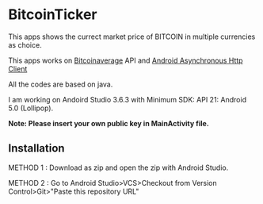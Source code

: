 # BitcoinTicker

This apps shows the currect market price of BITCOIN in multiple currencies as choice.

This apps works on [Bitcoinaverage](https://apiv2.bitcoinaverage.com/) API and [Android Asynchronous Http Client](https://loopj.com/android-async-http/)


All the codes are based on java.

I am working on Andoird Studio 3.6.3 with Minimum SDK: API 21: Android 5.0 (Lollipop).

**Note: Please insert your own public key in MainActivity file.**

## Installation

METHOD 1 : Download as zip and open the zip with Android Studio.

METHOD 2 : Go to Android Studio>VCS>Checkout from Version Control>Git>"Paste this repository URL"



